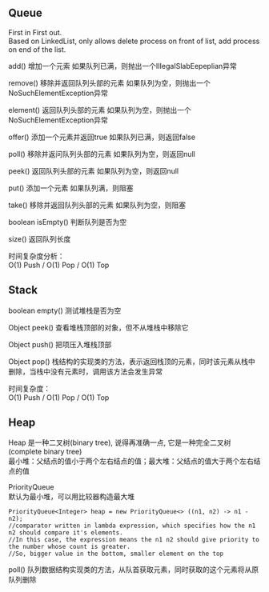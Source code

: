 ## Queue    
First in First out.    
Based on LinkedList, only allows delete process on front of list, add process on end of the list.    

add()       增加一个元索                     如果队列已满，则抛出一个IIIegaISlabEepeplian异常    

remove()   移除并返回队列头部的元素    如果队列为空，则抛出一个NoSuchElementException异常   

element()  返回队列头部的元素             如果队列为空，则抛出一个NoSuchElementException异常    

offer()       添加一个元素并返回true       如果队列已满，则返回false   

poll()         移除并返问队列头部的元素    如果队列为空，则返回null   

peek()       返回队列头部的元素             如果队列为空，则返回null    

put()        添加一个元素                      如果队列满，则阻塞   

take()        移除并返回队列头部的元素     如果队列为空，则阻塞    

boolean isEmpty() 判断队列是否为空   

size() 返回队列长度     

时间复杂度分析：    
O(1) Push / O(1) Pop / O(1) Top      


## Stack    
boolean empty() 测试堆栈是否为空     

Object peek() 查看堆栈顶部的对象，但不从堆栈中移除它         

Object push() 把项压入堆栈顶部            

Object pop() 栈结构的实现类的方法，表示返回栈顶的元素，同时该元素从栈中删除，当栈中没有元素时，调用该方法会发生异常          


时间复杂度：    
O(1) Push / O(1) Pop / O(1) Top     



## Heap     
Heap 是一种二叉树(binary tree), 说得再准确一点, 它是一种完全二叉树(complete binary tree)     
最小堆：父结点的值小于两个左右结点的值；最大堆：父结点的值大于两个左右结点的值    

PriorityQueue      
默认为最小堆，可以用比较器构造最大堆     

    PriorityQueue<Integer> heap = new PriorityQueue<> ((n1, n2) -> n1 - n2);
    //comparator written in lambda expression, which specifies how the n1 n2 should compare it's elements. 
    //In this case, the expression means the n1 n2 should give priority to the number whose count is greater.
    //So, bigger value in the bottom, smaller element on the top

poll() 队列数据结构实现类的方法，从队首获取元素，同时获取的这个元素将从原队列删除        




